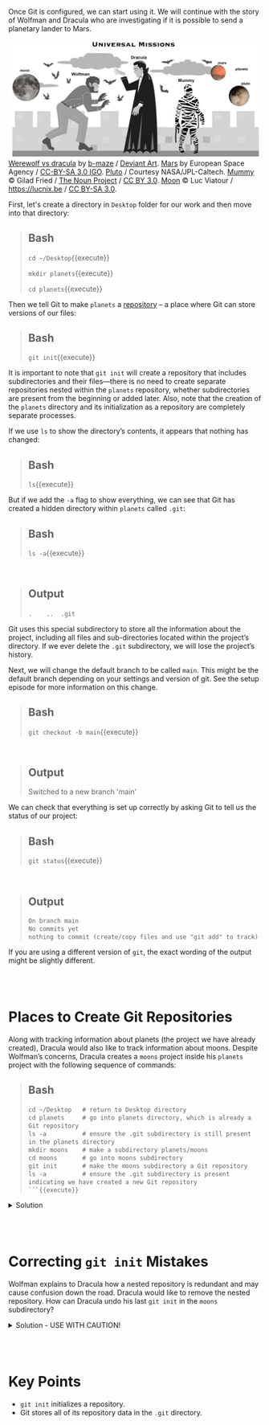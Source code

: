 Once Git is configured, we can start using it.
We will continue with the story of Wolfman and Dracula who are investigating if it is possible to send a planetary lander to Mars.

![picture1](./assets/motivatingexample.png)
[Werewolf vs dracula](https://www.deviantart.com/b-maze/art/Werewolf-vs-Dracula-124893530) by [b-maze](https://www.deviantart.com/b-maze) / [Deviant Art](https://www.deviantart.com/). [Mars](https://en.wikipedia.org/wiki/File:OSIRIS_Mars_true_color.jpg) by European Space Agency / [CC-BY-SA 3.0 IGO](https://creativecommons.org/licenses/by/3.0/deed.en). [Pluto](https://commons.wikimedia.org/wiki/File:PIA19873-Pluto-NewHorizons-FlyingPastImage-20150714-transparent.png) / Courtesy NASA/JPL-Caltech. [Mummy](https://commons.wikimedia.org/wiki/File:Mummy_icon_-_Noun_Project_4070.svg) © Gilad Fried / [The Noun Project](https://thenounproject.com/) / [CC BY 3.0](https://creativecommons.org/licenses/by/3.0/deed.en). [Moon](https://commons.wikimedia.org/wiki/File:Lune_ico.png) © Luc Viatour / https://lucnix.be / [CC BY-SA 3.0](https://creativecommons.org/licenses/by-sa/3.0/deed.en).


First, let's create a directory in `Desktop` folder for our work and then move into that directory:
> ## Bash
> `cd ~/Desktop`{{execute}}
> 
> `mkdir planets`{{execute}}
> 
> `cd planets`{{execute}}

Then we tell Git to make `planets` a [repository](https://swcarpentry.github.io/git-novice/reference.html#repository) – a place where Git can store versions of our files:
> ## Bash
> `git init`{{execute}}

It is important to note that `git init` will create a repository that includes subdirectories and their files—there is no need to create separate repositories nested within the `planets` repository, whether subdirectories are present from the beginning or added later. Also, note that the creation of the `planets` directory and its initialization as a repository are completely separate processes.

If we use `ls` to show the directory’s contents, it appears that nothing has changed:
> ## Bash
> `ls`{{execute}}

But if we add the `-a` flag to show everything, we can see that Git has created a hidden directory within `planets` called `.git`:
> ## Bash
> `ls -a`{{execute}}

<br/>

> ## Output
> `.	..	.git`


Git uses this special subdirectory to store all the information about the project, including all files and sub-directories located within the project’s directory. If we ever delete the `.git` subdirectory, we will lose the project’s history.

Next, we will change the default branch to be called `main`. This might be the default branch depending on your settings and version of git. See the setup episode for more information on this change.

> ## Bash
> `git checkout -b main`{{execute}}

<br/>

> ## Output
> Switched to a new branch 'main'

We can check that everything is set up correctly by asking Git to tell us the status of our project:
> ## Bash
> `git status`{{execute}}

<br/>


> ## Output
> ```
> On branch main
> No commits yet
> nothing to commit (create/copy files and use "git add" to track)
> ```

If you are using a different version of `git`, the exact wording of the output might be slightly different.

<br/><br/>

# Places to Create Git Repositories
Along with tracking information about planets (the project we have already created), Dracula would also like to track information about moons. Despite Wolfman’s concerns, Dracula creates a `moons` project inside his `planets` project with the following sequence of commands:

> ## Bash
> ```ls
> cd ~/Desktop   # return to Desktop directory
> cd planets     # go into planets directory, which is already a Git repository
> ls -a          # ensure the .git subdirectory is still present in the planets directory
> mkdir moons    # make a subdirectory planets/moons
> cd moons       # go into moons subdirectory
> git init       # make the moons subdirectory a Git repository
> ls -a          # ensure the .git subdirectory is present indicating we have created a new Git repository
> ```{{execute}}

<details>
  <summary> Solution </summary>
  
  <p>No. Dracula does not need to make the `moons` subdirectory a Git repository because the `planets` repository will track all files, sub-directories, and subdirectory files under the `planets` directory. Thus, in order to track all information about moons, Dracula only needed to add the `moons` subdirectory to the `planets` directory.</p>
  
  <p>Additionally, Git repositories can interfere with each other if they are “nested”: the outer repository will try to version-control the inner repository. Therefore, it’s best to create each new Git repository in a separate directory. To be sure that there is no conflicting repository in the directory, check the output of `git status`. If it looks like the following, you are good to go to create a new repository as shown above:</p>
  
  <h4>Bash</h4>
  `git status`{{execute}}
  
  <h4>Output</h4>
  `fatal: Not a git repository (or any of the parent directories): .git`

</details>

<br/><br/>

# Correcting `git init` Mistakes
Wolfman explains to Dracula how a nested repository is redundant and may cause confusion down the road. Dracula would like to remove the nested repository. How can Dracula undo his last `git init` in the `moons` subdirectory?

<details>
  <summary> Solution - USE WITH CAUTION! </summary>
  
  <h3> Background </h3>
  <p>Removing files from a Git repository needs to be done with caution. But we have not learned yet how to tell Git to track a particular file; we will learn this in the next episode. Files that are not tracked by Git can easily be removed like any other “ordinary” files with </p>
  
  <h4>Bash</h4>
  `rm filename`
  
  <br/>
  
  <p>Similarly a directory can be removed using `rm -r dirname` or `rm -rf dirname`. If the files or folder being removed in this fashion are tracked by Git, then their removal becomes another change that we will need to track, as we will see in the next episode.</p>
  
  <h3> Solution </h3>
  Git keeps all of its files in the `.git` directory. To recover from this little mistake, Dracula can just remove the `.git` folder in the moons subdirectory by running the following command from inside the `planets` directory:
  
  <h4>Bash</h4>
  `rm -rf moons/.git`{{execute}}
  
  <br/>
  
  <p>But be careful! Running this command in the wrong directory will remove the entire Git history of a project you might want to keep. Therefore, always check your current directory using the command `pwd`.</p>
  
</details>

<br/><br/>

# Key Points
- `git init` initializes a repository.
- Git stores all of its repository data in the `.git` directory.

<br/><br/>
